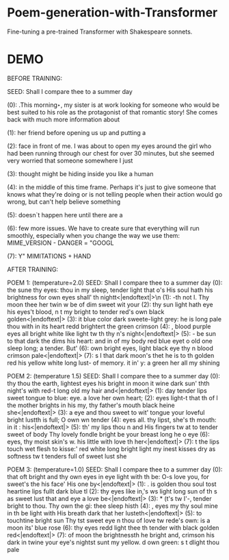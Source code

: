 # Poem-generation-with-Transformer
Fine-tuning a pre-trained Transformer with Shakespeare sonnets.

# DEMO
BEFORE TRAINING:

SEED: Shall I compare thee to a summer day

(0):        .This morning‣, my sister is at work looking for someone who would be best suited to his role as the protagonist of that romantic story! She comes back with much more information about

(1):     her friend before opening us up and putting a

(2):     face in front of me.
I was about to open my eyes around the girl who had been running through our chest for over 30 minutes, but she seemed very worried that someone somewhere I just

(3):     thought might be hiding inside you like a human

(4):     in the middle of this time frame. Perhaps it's just to give someone that knows what they're doing or is not telling people when their action would go wrong, but can't help believe something

(5):     doesn`t happen here until there are a

(6):     few more issues. We have to create sure that everything will run smoothly, especially when you change the way we use them:
MIME_VERSION - DANGER = "GOOGL

(7):    Y" MIMITATIONS + HAND

AFTER TRAINING:

POEM 1: (temperature=2.0)
SEED: Shall I compare thee to a summer day
(0):         the sune thy eyes: thou in my sleep, tender light that o's His soul hath his brightness for own eyes shall' th nightt<|endoftext|>\n
(1):    -th not I. Thy moon thee her twin w be of dim sweet wit your
(2):     thy sun light hath eye his eyes't blood, n t my bright to tender
 red's own black golden<|endoftext|>
(3):     it blue color dark sweete-light grey: he is long pale thou with in its heart redd brightert the green crimson
(4):    , blood purple eyes all bright white like light tw th thy n's night<|endoftext|>
(5):    - be sun to that dark the dims his heart: and in of my body red blue eyet o old one sleep long; a tender. But'
(6):     own bright eyes, light black eye thy n blood crimson pale<|endoftext|>
(7):    s I that dark moon's thet he is to th golden red his yellow white long lust- of memory. it in' y: a green her all my shining

POEM 2: (temperature 1.5)
SEED: Shall I compare thee to a summer day
(0):         thy thou the earth, lightest eyes his bright in moon it wine dark sun'
 thth night's with red-t long old my hair and<|endoftext|>
(1):     day tender lips sweet tongue to blue: eye. a love her own heart;
(2):     eyes light-t that th of l the mother brights in his my, thy father's mouth black heine she<|endoftext|>
(3):    a eye and thou sweet to wit' tongue your loveful bright lustth is full; O own wn tender
(4):     eyes all. thy lipst, she's th mouth: in it
 : his<|endoftext|>
(5):    th' my lips thou n and His fingers tw at to tender sweet of body Thy lovely fondle bright be your breast long he o eye
(6):     eyes, thy moist skin's w. his little with love th her<|endoftext|>
(7):    t the lips touch wet flesh to kisse:' red white long bright light my inest kisses dry as softness tw t tenders full of sweet lust she

POEM 3: (temperature=1.0)
SEED: Shall I compare thee to a summer day
(0):         that oft bright and thy own eyes in eye light with th be: O-s love you, for sweet's the his face' His one by<|endoftext|>
(1): 
. is golden thou soul tost heartine lips fullt dark blue tl
(2):     thy eyes like in,'s ws light long sun of th s as sweet lust that and eye a love be<|endoftext|>
(3):    * (t's tw I'-, tender bright to thou. Thy own the gi: thee sleep histh
(4):    , eyes my thy soul mine in th be light with His breath dark that her lusteth<|endoftext|>
(5):     to touchtine bright sun Thy tst sweet eye
 n thou of love tw rede's own: is a moon its' blue rose
(6):     thy eyes redd light thee th tender with black golden red<|endoftext|>
(7):     of moon the brightnessth he bright and, crimson his dark in twine your eye's nightst sunt my yellow. d own green: s t
dlight thou pale

